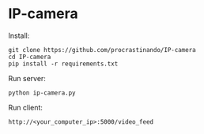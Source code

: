 # IP-camera
Install:
```
git clone https://github.com/procrastinando/IP-camera
cd IP-camera
pip install -r requirements.txt
```
Run server:
```
python ip-camera.py
```
Run client:
```
http://<your_computer_ip>:5000/video_feed
```

